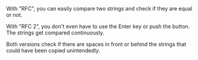 With "RFC", you can easily compare two strings and check if they are equal or not.

With "RFC 2", you don't even have to use the Enter key or push the button. The strings get compared continuously.

Both versions check if there are spaces in front or behind the strings that could have been copied unintendedly.

